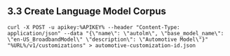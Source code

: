 ## 3.3 Create Language Model Corpus

```batch
curl -X POST -u apikey:%APIKEY% --header "Content-Type: application/json" --data "{\"name\": \"autolm\", \"base_model_name\": \"en-US_BroadbandModel\" \"description\": \"Automotive Model\"}" "%URL%/v1/customizations" > automotive-customization-id.json
```
